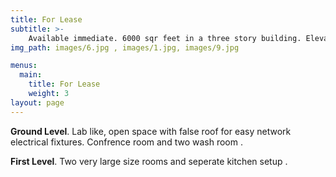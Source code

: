```yaml
---
title: For Lease
subtitle: >-
    Available immediate. 6000 sqr feet in a three story building. Elevator installed. Office space in lower levels. Generator backup available. Security personal on permises. In ground water. Parking space reserved.
img_path: images/6.jpg , images/1.jpg, images/9.jpg

menus:
  main:
    title: For Lease
    weight: 3
layout: page
---
```


**Ground Level**. Lab like, open space with false roof for easy network electrical fixtures. Confrence room and two wash room .

**First Level**. Two very large size rooms and seperate kitchen setup .
